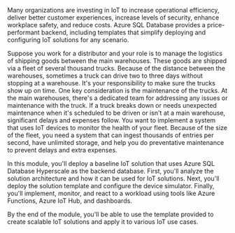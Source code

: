 Many organizations are investing in IoT to increase operational efficiency, deliver better customer experiences, increase levels of security, enhance workplace safety, and reduce costs. Azure SQL Database provides a price-performant backend, including templates that simplify deploying and configuring IoT solutions for any scenario.

Suppose you work for a distributor and your role is to manage the logistics of shipping goods between the main warehouses. These goods are shipped via a fleet of several thousand trucks. Because of the distance between the warehouses, sometimes a truck can drive two to three days without stopping at a warehouse. It's your responsibility to make sure the trucks show up on time. One key consideration is the maintenance of the trucks. At the main warehouses, there's a dedicated team for addressing any issues or maintenance with the truck. If a truck breaks down or needs unexpected maintenance when it's scheduled to be driven or isn't at a main warehouse, significant delays and expenses follow. You want to implement a system that uses IoT devices to monitor the health of your fleet. Because of the size of the fleet, you need a system that can ingest thousands of entries per second, have unlimited storage, and help you do preventative maintenance to prevent delays and extra expenses.

In this module, you'll deploy a baseline IoT solution that uses Azure SQL Database Hyperscale as the backend database. First, you'll analyze the solution architecture and how it can be used for IoT solutions. Next, you'll deploy the solution template and configure the device simulator. Finally, you'll implement, monitor, and react to a workload using tools like Azure Functions, Azure IoT Hub, and dashboards.

By the end of the module, you'll be able to use the template provided to create scalable IoT solutions and apply it to various IoT use cases.
